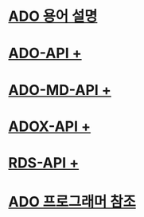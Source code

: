 # [ADO 용어 설명](ado-glossary.md)

# [ADO-API +](../../ado/reference/ado-api/ado-code-examples.md)
# [ADO-MD-API +](../../ado/reference/ado-md-api/ado-md-object-model.md)
# [ADOX-API +](../../ado/reference/adox-api/adox-object-model.md)
# [RDS-API +](../../ado/reference/rds-api/rds-api-reference.md)

# [ADO 프로그래머 참조](ado-programmer-s-reference.md)
